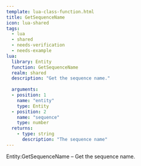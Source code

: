```yaml
---
template: lua-class-function.html
title: GetSequenceName
icon: lua-shared
tags:
  - lua
  - shared
  - needs-verification
  - needs-example
lua:
  library: Entity
  function: GetSequenceName
  realm: shared
  description: "Get the sequence name."
  
  arguments:
  - position: 1
    name: "entity"
    type: Entity
  - position: 2
    name: "sequence"
    type: number
  returns:
    - type: string
      description: "The sequence name"
---
```


<div class="lua__search__keywords">
Entity:GetSequenceName &#x2013; Get the sequence name.
</div>

